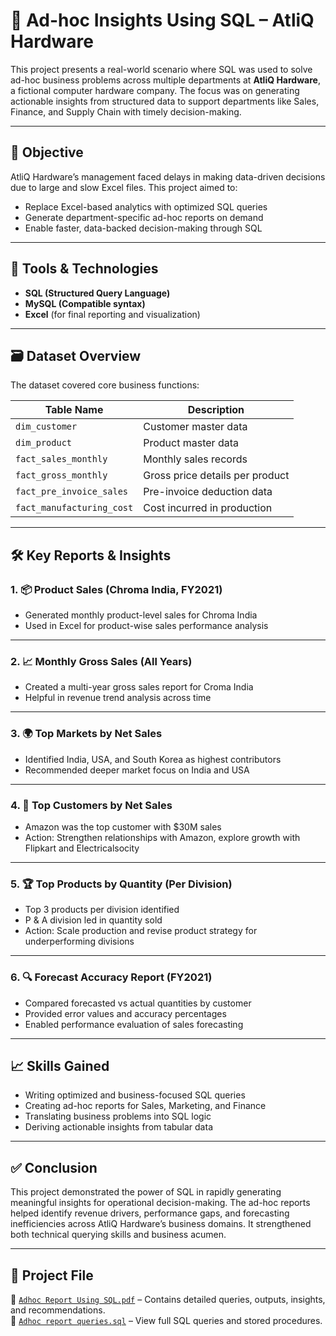 # 🧾 Ad-hoc Insights Using SQL – AtliQ Hardware

This project presents a real-world scenario where SQL was used to solve ad-hoc business problems across multiple departments at **AtliQ Hardware**, a fictional computer hardware company. The focus was on generating actionable insights from structured data to support departments like Sales, Finance, and Supply Chain with timely decision-making.

---

## 🎯 Objective

AtliQ Hardware’s management faced delays in making data-driven decisions due to large and slow Excel files. This project aimed to:

- Replace Excel-based analytics with optimized SQL queries  
- Generate department-specific ad-hoc reports on demand  
- Enable faster, data-backed decision-making through SQL  

---

## 🧰 Tools & Technologies

- **SQL (Structured Query Language)**  
- **MySQL  (Compatible syntax)**  
- **Excel** (for final reporting and visualization)

---

## 🗃️ Dataset Overview

The dataset covered core business functions:

| Table Name             | Description                                      |
|------------------------|--------------------------------------------------|
| `dim_customer`         | Customer master data                             |
| `dim_product`          | Product master data                              |
| `fact_sales_monthly`   | Monthly sales records                            |
| `fact_gross_monthly`   | Gross price details per product                  |
| `fact_pre_invoice_sales`| Pre-invoice deduction data                      |
| `fact_manufacturing_cost`| Cost incurred in production                    |

---

## 🛠️ Key Reports & Insights

### 1. 📦 Product Sales (Chroma India, FY2021)
- Generated monthly product-level sales for Chroma India  
- Used in Excel for product-wise sales performance analysis  

---

### 2. 📈 Monthly Gross Sales (All Years)
- Created a multi-year gross sales report for Croma India  
- Helpful in revenue trend analysis across time  

---

### 3. 🌍 Top Markets by Net Sales
- Identified India, USA, and South Korea as highest contributors  
- Recommended deeper market focus on India and USA  

---

### 4. 👥 Top Customers by Net Sales
- Amazon was the top customer with $30M sales  
- Action: Strengthen relationships with Amazon, explore growth with Flipkart and Electricalsocity  

---

### 5. 🏆 Top Products by Quantity (Per Division)
- Top 3 products per division identified  
- P & A division led in quantity sold  
- Action: Scale production and revise product strategy for underperforming divisions  

---

### 6. 🔍 Forecast Accuracy Report (FY2021)
- Compared forecasted vs actual quantities by customer  
- Provided error values and accuracy percentages  
- Enabled performance evaluation of sales forecasting  

---

## 📈 Skills Gained

- Writing optimized and business-focused SQL queries  
- Creating ad-hoc reports for Sales, Marketing, and Finance  
- Translating business problems into SQL logic  
- Deriving actionable insights from tabular data  

---

## ✅ Conclusion

This project demonstrated the power of SQL in rapidly generating meaningful insights for operational decision-making. The ad-hoc reports helped identify revenue drivers, performance gaps, and forecasting inefficiencies across AtliQ Hardware’s business domains. It strengthened both technical querying skills and business acumen.

---

## 🔗 Project File


📄 [`Adhoc Report Using SQL.pdf`](Adhoc%20Report%20Using%20SQL.pdf) – Contains detailed queries, outputs, insights, and recommendations.  
📄 [`Adhoc report queries.sql`](Adhoc%20report%20queries.sql) – View full SQL queries and stored procedures.
